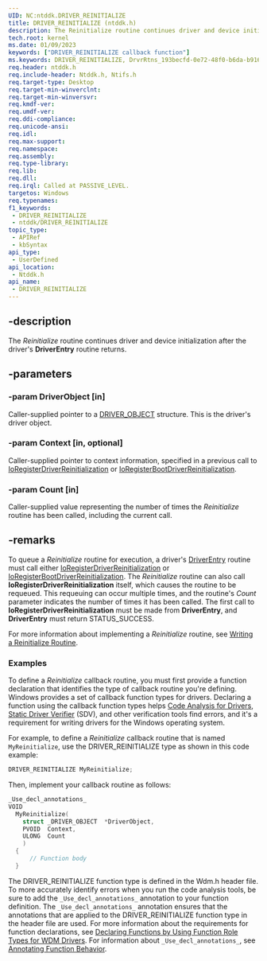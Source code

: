 ```yaml
---
UID: NC:ntddk.DRIVER_REINITIALIZE
title: DRIVER_REINITIALIZE (ntddk.h)
description: The Reinitialize routine continues driver and device initialization after the driver's DriverEntry routine returns.
tech.root: kernel
ms.date: 01/09/2023
keywords: ["DRIVER_REINITIALIZE callback function"]
ms.keywords: DRIVER_REINITIALIZE, DrvrRtns_193becfd-0e72-48f0-b6da-b916851c31a4.xml, Reinitialize, Reinitialize routine [Kernel-Mode Driver Architecture], kernel.reinitialize, ntddk/Reinitialize
req.header: ntddk.h
req.include-header: Ntddk.h, Ntifs.h
req.target-type: Desktop
req.target-min-winverclnt: 
req.target-min-winversvr: 
req.kmdf-ver: 
req.umdf-ver: 
req.ddi-compliance: 
req.unicode-ansi: 
req.idl: 
req.max-support: 
req.namespace: 
req.assembly: 
req.type-library: 
req.lib: 
req.dll: 
req.irql: Called at PASSIVE_LEVEL.
targetos: Windows
req.typenames: 
f1_keywords:
 - DRIVER_REINITIALIZE
 - ntddk/DRIVER_REINITIALIZE
topic_type:
 - APIRef
 - kbSyntax
api_type:
 - UserDefined
api_location:
 - Ntddk.h
api_name:
 - DRIVER_REINITIALIZE
---
```


## -description

The *Reinitialize* routine continues driver and device initialization after the driver's **DriverEntry** routine returns.

## -parameters

### -param DriverObject [in]

Caller-supplied pointer to a [DRIVER_OBJECT](/windows-hardware/drivers/ddi/wdm/ns-wdm-_driver_object) structure. This is the driver's driver object.

### -param Context [in, optional]

Caller-supplied pointer to context information, specified in a previous call to [IoRegisterDriverReinitialization](/windows-hardware/drivers/ddi/ntddk/nf-ntddk-ioregisterdriverreinitialization) or [IoRegisterBootDriverReinitialization](/windows-hardware/drivers/ddi/ntddk/nf-ntddk-ioregisterbootdriverreinitialization).

### -param Count [in]

Caller-supplied value representing the number of times the *Reinitialize* routine has been called, including the current call.

## -remarks

To queue a *Reinitialize* routine for execution, a driver's [DriverEntry](/windows-hardware/drivers/storage/driverentry-of-ide-controller-minidriver) routine must call either [IoRegisterDriverReinitialization](/windows-hardware/drivers/ddi/ntddk/nf-ntddk-ioregisterdriverreinitialization) or [IoRegisterBootDriverReinitialization](/windows-hardware/drivers/ddi/ntddk/nf-ntddk-ioregisterbootdriverreinitialization). The *Reinitialize* routine can also call **IoRegisterDriverReinitialization** itself, which causes the routine to be requeued. This requeuing can occur multiple times, and the routine's *Count* parameter indicates the number of times it has been called. The first call to **IoRegisterDriverReinitialization** must be made from **DriverEntry**, and **DriverEntry** must return STATUS_SUCCESS.

For more information about implementing a *Reinitialize* routine, see [Writing a Reinitialize Routine](/windows-hardware/drivers/kernel/writing-a-reinitialize-routine).

### Examples

To define a *Reinitialize* callback routine, you must first provide a function declaration that identifies the type of callback routine you're defining. Windows provides a set of callback function types for drivers. Declaring a function using the callback function types helps [Code Analysis for Drivers](/windows-hardware/drivers/devtest/code-analysis-for-drivers), [Static Driver Verifier](/windows-hardware/drivers/devtest/static-driver-verifier) (SDV), and other verification tools find errors, and it's a requirement for writing drivers for the Windows operating system.

For example, to define a *Reinitialize* callback routine that is named `MyReinitialize`, use the DRIVER_REINITIALIZE type as shown in this code example:

```cpp
DRIVER_REINITIALIZE MyReinitialize;
```

Then, implement your callback routine as follows:

```cpp
_Use_decl_annotations_
VOID
  MyReinitialize(
    struct _DRIVER_OBJECT  *DriverObject,
    PVOID  Context,
    ULONG  Count
    )
  {
      // Function body
  }

```

The DRIVER_REINITIALIZE function type is defined in the Wdm.h header file. To more accurately identify errors when you run the code analysis tools, be sure to add the `_Use_decl_annotations_` annotation to your function definition. The `_Use_decl_annotations_` annotation ensures that the annotations that are applied to the DRIVER_REINITIALIZE function type in the header file are used. For more information about the requirements for function declarations, see [Declaring Functions by Using Function Role Types for WDM Drivers](/windows-hardware/drivers/devtest/declaring-functions-using-function-role-types-for-wdm-drivers). For information about `_Use_decl_annotations_`, see [Annotating Function Behavior](/visualstudio/code-quality/annotating-function-behavior).
